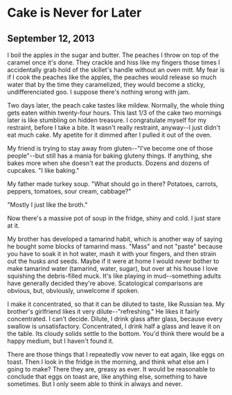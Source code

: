 # Cake is Never for Later
## September 12, 2013

I boil the apples *in* the sugar and butter. The peaches I throw on top of the caramel once it's done. They crackle and hiss like my fingers those times I accidentally grab hold of the skillet's handle without an oven mitt. My fear is if I cook the peaches like the apples, the peaches would release so much water that by the time they caramelized, they would become a sticky, undifferenciated goo. I suppose there's nothing wrong with jam.

Two days later, the peach cake tastes like mildew. Normally, the whole thing gets eaten within twenty-four hours. This last 1/3 of the cake two mornings later is like stumbling on hidden treasure. I congratulate myself for my restraint, before I take a bite. It wasn't really restraint, anyway--I just didn't eat much cake. My apetite for it dimmed after I pulled it out of the oven.

My friend is trying to stay away from gluten--"I've become one of those people"--but still has a mania for baking gluteny things. If anything, she bakes more when she doesn't eat the products. Dozens and dozens of cupcakes. "I like baking."

My father made turkey soup. "What should go in there? Potatoes, carrots, peppers, tomatoes, sour cream, cabbage?"

"Mostly I just like the broth."

Now there's a massive pot of soup in the fridge, shiny and cold. I just stare at it.

My brother has developed a tamarind habit, which is another way of saying he bought some blocks of tamarind mass. "Mass" and not "paste" because you have to soak it in hot water, mash it with your fingers, and then strain out the husks and seeds. Maybe if it were at home I would never bother to make tamarind water (tamarind, water, sugar), but over at his house I love squishing the debris-filled muck. It's like playing in mud--something adults have generally decided they're above. Scatological comparisons are obvious, but, obviously, unwelcome if spoken.

I make it concentrated, so that it can be diluted to taste, like Russian tea. My brother's girlfriend likes it very dilute--"refreshing." He likes it fairly concentrated. I can't decide. Dilute, I drink glass after glass, because every swallow is unsatisfactory. Concentrated, I drink half a glass and leave it on the table. Its cloudy solids settle to the bottom. You'd think there would be a happy medium, but I haven't found it.

There are those things that I repeatedly vow never to eat again, like eggs on toast. Then I look in the fridge in the morning, and think what else am I going to make? There they are, greasy as ever. It would be reasonable to conclude that eggs on toast are, like anything else, something to have sometimes. But I only seem able to think in always and never.